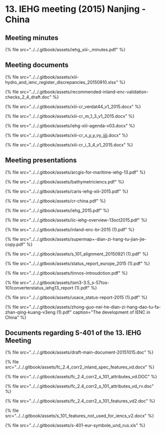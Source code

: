 # 13. IEHG meeting \(2015\) Nanjing -China

## Meeting minutes

{% file src="../../.gitbook/assets/iehg\_xiii-\_minutes.pdf" %}

## Meeting documents

{% file src="../../.gitbook/assets/xiii-hydro\_and\_ienc\_register\_discrepancies\_20150910.xlsx" %}

{% file src="../../.gitbook/assets/recommended-inland-enc-validation-checks\_2\_4\_draft.doc" %}

{% file src="../../.gitbook/assets/xiii-cr\_verdat44\_v1\_2015.docx" %}

{% file src="../../.gitbook/assets/xiii-cr\_m\_1\_3\_v1\_2015.docx" %}

{% file src="../../.gitbook/assets/iehg-xiii-agenda-v03.docx" %}

{% file src="../../.gitbook/assets/xiii-cr\_x\_y\_y\_vy\_jjjj.docx" %}

{% file src="../../.gitbook/assets/xiii-cr\_i\_3\_4\_v1\_2015.docx" %}

## Meeting presentations

{% file src="../../.gitbook/assets/arcgis-for-maritime-iehg-13.pdf" %}

{% file src="../../.gitbook/assets/bathymetriciencs.pdf" %}

{% file src="../../.gitbook/assets/caris-iehg-xiii-2015.pdf" %}

{% file src="../../.gitbook/assets/cr-china.pdf" %}

{% file src="../../.gitbook/assets/iehg\_2015.pdf" %}

{% file src="../../.gitbook/assets/iic-iehg-overview-13oct2015.pdf" %}

{% file src="../../.gitbook/assets/inland-enc-br-2015 \(1\).pdf" %}

{% file src="../../.gitbook/assets/supermap+-dian-zi-hang-tu-jian-jie-copy.pdf" %}

{% file src="../../.gitbook/assets/s\_101\_alignment\_20150921 \(1\).pdf" %}

{% file src="../../.gitbook/assets/status\_report\_europe\_2015 \(1\).pdf" %}

{% file src="../../.gitbook/assets/tinnos-introudction.pdf" %}

{% file src="../../.gitbook/assets/tsm3-3.5\_s-57tos-101converterstatus\_iehg13\_report \(1\).pdf" %}

{% file src="../../.gitbook/assets/usace\_status-report-2015 \(1\).pdf" %}

{% file src="../../.gitbook/assets/zhong-guo-nei-he-dian-zi-hang-dao-tu-fa-zhan-qing-kuang-v3eng \(1\).pdf" caption="The development of IENC in China" %}

## Documents regarding S-401 of the 13. IEHG Meeting

{% file src="../../.gitbook/assets/draft-main-document-20151015.doc" %}

{% file src="../../.gitbook/assets/fc\_2.4\_corr2\_inland\_spec\_features\_vd.docx" %}

{% file src="../../.gitbook/assets/fc\_2.4\_corr2\_s\_101\_attributes\_vd.DOC" %}

{% file src="../../.gitbook/assets/fc\_2.4\_corr2\_s\_101\_attributes\_vd\_rv.doc" %}

{% file src="../../.gitbook/assets/fc\_2.4\_corr2\_s\_101\_features\_vd2.doc" %}

{% file src="../../.gitbook/assets/s\_101\_features\_not\_used\_for\_iencs\_v2.docx" %}

{% file src="../../.gitbook/assets/s-401-eur-symbole\_und\_rus.xls" %}

